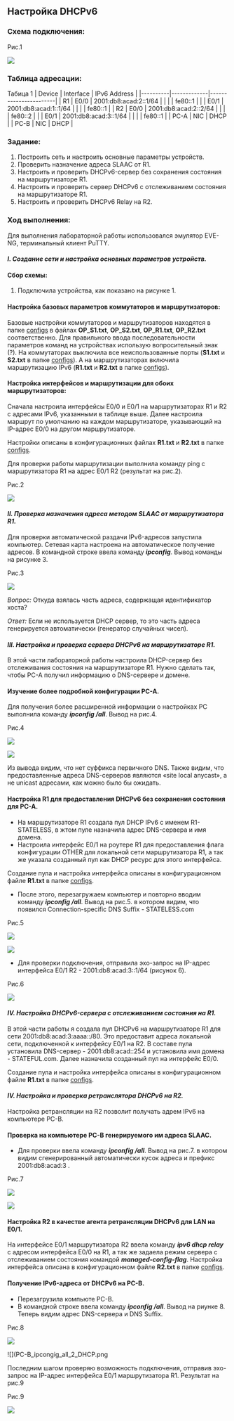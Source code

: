 ##  **Настройка DHCPv6**

  ###  Схема подключения:

Рис.1

![](Topology.png)

  ### Таблица адресации:
Табица 1
|  Device  |  Interface  |     IPv6 Address      |
|----------|-------------|-----------------------|
| R1       | E0/0        | 2001:db8:acad:2::1/64 |
|          |             | fe80::1               |
|          | E0/1        | 2001:db8:acad:1::1/64 |
|          |             | fe80::1               |
| R2       | E0/0        | 2001:db8:acad:2::2/64 |
|          |             | fe80::2               |
|          | E0/1        | 2001:db8:acad:3::1/64 |
|          |             | fe80::1               |
| PC-A     | NIC         | DHCP                  |
| PC-B     | NIC         | DHCP                  |

### Задание:
1. Построить сеть и настроить основные параметры устройств.
2. Проверить назначение адреса SLAAC от R1.
3. Настроить и проверить DHCPv6-сервер без сохранения состояния на маршрутизаторе R1.
4. Настроить и проверить сервер DHCPv6 с отслеживанием состояния на маршрутизаторе R1.
5. Настроить и проверить DHCPv6 Relay на R2.

### Ход выполнения:
Для выполнения лабораторной работы использовался эмулятор EVE-NG, терминальный клиент PuTTY. 

#### **_I. Создание сети и настройка основных параметров устройств._**

#### Сбор схемы:
  1. Подключила устройства, как показано на рисунке 1.
  
#### Настройка базовых параметров коммутаторов и маршрутизаторов:
Базовые настройки коммутаторов и маршрутизаторов находятся в папке [configs](configs/) в файлах **OP_S1.txt**, **OP_S2.txt**, **OP_R1.txt**, **OP_R2.txt** соответственно.
Для правильного ввода последовательности параметров команд на устройствах использую вопросительный знак (?).
На коммутаторах выключила все неиспользованные порты (**S1.txt** и **S2.txt** в папке [configs](configs/)). А на маршрутизаторах включила маршрутизацию IPv6 (**R1.txt** и **R2.txt** в папке [configs](configs/)).

#### Настройка интерфейсов и маршрутизации для обоих маршрутизаторов:
Сначала настроила интерфейсы E0/0 и E0/1 на маршрутизаторах R1 и R2 с адресами IPv6, указанными в таблице выше. Далее настроила маршрут по умолчанию на каждом маршрутизаторе, указывающий на IP-адрес E0/0 на другом маршрутизаторе.

Настройки описаны в конфигурационных файлах **R1.txt** и **R2.txt** в папке [configs](configs/).

Для проверки работы маршрутизации выполнила команду ping с маршрутизатора R1 на адрес E0/1 R2 (результат на рис.2).

Рис.2

![](R1_ping_R2_E0_1.png)


#### **_II. Проверка назначения адреса методом SLAAC от маршрутизатора R1._**
Для проверки автоматической раздачи IPv6-адресов запустила компьютер. Сетевая карта настроена на автоматическое получение адресов. В командной строке ввела команду **_ipconfig_**. Вывод команды на рисунке 3.

Рис.3

![](PC-A_IPv6.png)

*Вопрос:*
Откуда взялась часть адреса, содержащая идентификатор хоста?

*Ответ:*
Если не используется DHCP сервер, то это часть адреса генерируется автоматически (генератор случайных чисел).


#### **_III. Настройка и проверка сервера DHCPv6 на маршрутизаторе R1._**
В этой части лабораторной работы настроила DHCP-сервер без отслеживания состояния на маршрутизаторе R1. Нужно сделать так, чтобы PC-A получил информацию о DNS-сервере и домене.

#### Изучение более подробной конфигурации PC-A.
Для получения более расширенной информации о настройках PC выполнила команду **_ipconfig /all_**. Вывод на рис.4.

Рис.4

![](PC-A_ipcongig_all_1.png)

![](PC-A_ipcongig_all_2.png)

Из вывода видим, что нет суффикса первичного DNS. Также видим, что предоставленные адреса DNS-серверов являются «site local anycast», а не unicast адресами, как можно было бы ожидать.

#### Настройка R1 для предоставления DHCPv6 без сохранения состояния для PC-A.
* На маршрутизаторе R1 создала пул DHCP IPv6 с именем R1-STATELESS, в жтом пуле назначила адрес DNS-сервера и имя домена.
* Настроила интерфейс E0/1 на роутере R1 для предоставления флага конфигурации OTHER для локальной сети маршрутизатора R1, а так же указала созданный пул как DHCP ресурс для этого интерфейса.

Создание пула и настройка интерфейса описаны в конфигурационном файле **R1.txt** в папке [configs](configs/).
* После этого, перезагружаем компьютер и повторно вводим команду **_ipconfig /all_**. Вывод на рис.5. в котором видим, что появился Connection-specific DNS Suffix - STATELESS.com

Рис.5

![](PC-A_ipcongig_all_1_DHCP.png)

![](PC-A_ipcongig_all_2_DHCP.png)

* Для проверки подключения, отправила эхо-запрос на IP-адрес интерфейса E0/1 R2 - 2001:db8:acad:3::1/64 (рисунок 6).

Рис.6

![](PC-A_ping_R2_E0_1.png)


#### **_IV. Настройка DHCPv6-сервера с отслеживанием состояния на R1._**
В этой части работы я создала пул DHCPv6 на маршрутизаторе R1 для сети 2001:db8:acad:3:aaaa::/80. Это предоставит адреса локальной сети, подключенной к интерфейсу E0/1 на R2. В составе пула установила DNS-сервер - 2001:db8:acad::254 и установила имя домена - STATEFUL.com. Далее назначила созданный пул на интерфейс E0/0.

Создание пула и настройка интерфейса описаны в конфигурационном файле **R1.txt** в папке [configs](configs/).


#### **_IV. Настройка и проверка ретранслятора DHCPv6 на R2._**
Настройка ретрансляции на R2 позволит получать адрем IPv6 на компьютере PC-B.

#### Проверка на компьютере PC-B генерируемого им адреса SLAAC.
* Для проверки ввела команду **_ipconfig /all_**. Вывод на рис.7. в котором видим сгенерированный автоматически кусок адреса и префикс 2001:db8:acad:3 .

Рис.7

![](PC-B_ipcongig_all_1.png)

![](PC-B_ipcongig_all_2.png)


#### Настройка R2 в качестве агента ретрансляции DHCPv6 для LAN на E0/1.
На интерфейсе E0/1 маршрутизатора R2 ввела команду **_ipv6 dhcp relay_** с адресом интерфейса E0/0 на R1, а так же задаела режим сервера с отслеживанием состояния командой **_managed-config-flag_**. Настройка интерфейса описана в конфигурационном файле **R2.txt** в папке [configs](configs/).

#### Получение IPv6-адреса от DHCPv6 на PC-B.
* Перезагрузила компьюте PC-B.
* В командной строке ввела команду **_ipconfig /all_**. Вывод на риунке 8. Теперь видим адрес DNS-сервера и DNS Suffix.

Рис.8

![](PC-B_ipcongig_all_1_DHCP.png)

![](PC-B_ipcongig_all_2_DHCP.png

Последним шагом проверяю возможность подключения, отправив эхо-запрос на IP-адрес интерфейса E0/1 маршрутизатора R1. Результат на рис.9

Рис.9

![](PC-B_ping_R1_E0_1.png)
